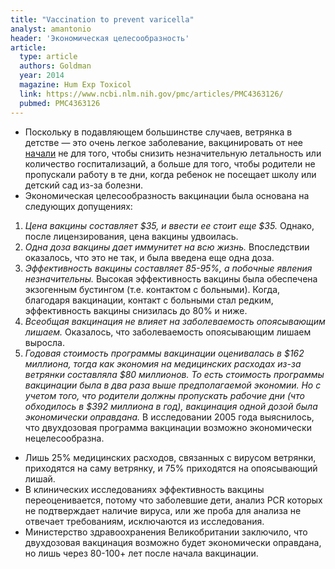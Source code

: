 ```yaml
---
title: "Vaccination to prevent varicella"
analyst: amantonio
header: 'Экономическая целесообразность'
article:
  type: article
  authors: Goldman
  year: 2014
  magazine: Hum Exp Toxicol
  link: https://www.ncbi.nlm.nih.gov/pmc/articles/PMC4363126/
  pubmed: PMC4363126
---
```


- Поскольку в подавляющем большинстве случаев, ветрянка в детстве — это очень легкое заболевание, вакцинировать от нее [начали](https://www.ncbi.nlm.nih.gov/pubmed/25721380) не для того, чтобы снизить незначительную летальность или количество госпитализаций, а больше для того, чтобы родители не пропускали работу в те дни, когда ребенок не посещает школу или детский сад из-за болезни.
- Экономическая целесообразность вакцинации была основана на следующих допущениях:
1) *Цена вакцины составляет $35, и ввести ее стоит еще $35.*
Однако, после лицензирования, цена вакцины удвоилась.
2) *Одна доза вакцины дает иммунитет на всю жизнь.*
Впоследствии оказалось, что это не так, и была введена еще одна доза.
3) *Эффективность вакцины составляет 85-95%, а побочные явления незначительны.*
Высокая эффективность вакцины была обеспечена экзогенным бустингом (т.е. контактом с больными). Когда, благодаря вакцинации, контакт с больными стал редким, эффективность вакцины снизилась до 80% и ниже.
4) *Всеобщая вакцинация не влияет на заболеваемость опоясывающим лишаем.*
Оказалось, что заболеваемость опоясывающим лишаем выросла.
5) *Годовая стоимость программы вакцинации оценивалась в $162 миллиона, тогда как экономия на медицинских расходах из-за ветрянки составляла $80 миллионов. То есть стоимость программы вакцинации была в два раза выше предполагаемой экономии. Но с учетом того, что родители должны пропускать рабочие дни (что обходилось в $392 миллиона в год), вакцинация одной дозой была экономически оправдана.*
В исследовании 2005 года выяснилось, что двухдозовая программа вакцинации возможно экономически нецелесообразна.
- Лишь 25% медицинских расходов, связанных с вирусом ветрянки, приходятся на саму ветрянку, и 75% приходятся на опоясывающий лишай.
- В клинических исследованиях эффективность вакцины переоценивается, потому что заболевшие дети, анализ PCR которых не подтверждает наличие вируса, или же проба для анализа не отвечает требованиям, исключаются из исследования.
- Министерство здравоохранения Великобритании заключило, что двухдозовая вакцинация возможно будет экономически оправдана, но лишь через 80-100+ лет после начала вакцинации.
